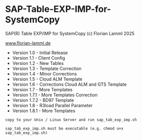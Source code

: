 # SAP-Table-EXP-IMP-for-SystemCopy

SAP(R) Table EXP/IMP for SystemCopy (c) Florian Lamml 2025

www.florian-lamml.de

 - Version 1.0 - Initial Release
 - Version 1.1 - Client Config
 - Version 1.2 - New Tables
 - Version 1.3 - Template Correction
 - Version 1.4 - Minor Corrections
 - Version 1.5 - Cloud ALM Template
 - Version 1.6 - Corrections Cloud ALM and GTS Template
 - Version 1.7 - More Templates
 - Version 1.7.1 - More Templates Correction
 - Version 1.7.2 - BD97 Template
 - Version 1.8 - R3load Parallel Parameter
 - Version 1.8.1 - More Templates

`copy to your Unix / Linux Server and run sap_tab_exp_imp.sh`

`sap_tab_exp_imp.sh must be executable (e.g. chmod u+x sap_tab_exp_imp.sh)`

